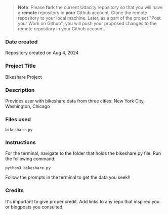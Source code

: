 >**Note**: Please **fork** the current Udacity repository so that you will have a **remote** repository in **your** Github account. Clone the remote repository to your local machine. Later, as a part of the project "Post your Work on Github", you will push your proposed changes to the remote repository in your Github account.

### Date created
Repository created on Aug 4, 2024

### Project Title
Bikeshare Project

### Description
Provides user with bikeshare data from three cities: New York City, Washington, Chicago

### Files used
```
bikeshare.py
```

### Instructions
For the terminal, navigate to the folder that holds the bikeshare.py file. Run the following command:
```
python3 bikeshare.py
```

Follow the prompts in the terminal to get the data you seek!!

### Credits
It's important to give proper credit. Add links to any repo that inspired you or blogposts you consulted.

